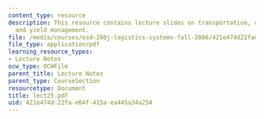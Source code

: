 ```yaml
---
content_type: resource
description: This resource contains lecture slides on transportation, carrier operations,
  and yield management.
file: /media/courses/esd-260j-logistics-systems-fall-2006/421e474d22fae64f415aea445a34a254_lect25.pdf
file_type: application/pdf
learning_resource_types:
- Lecture Notes
ocw_type: OCWFile
parent_title: Lecture Notes
parent_type: CourseSection
resourcetype: Document
title: lect25.pdf
uid: 421e474d-22fa-e64f-415a-ea445a34a254
---
```

